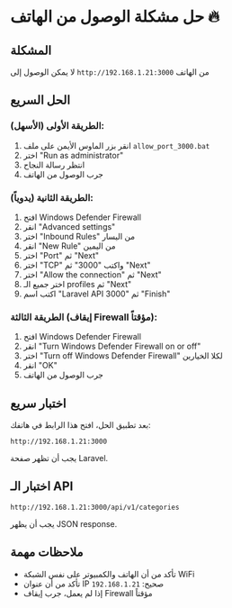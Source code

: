 # حل مشكلة الوصول من الهاتف 🔥

## المشكلة
لا يمكن الوصول إلى `http://192.168.1.21:3000` من الهاتف

## الحل السريع

### الطريقة الأولى (الأسهل):
1. انقر بزر الماوس الأيمن على ملف `allow_port_3000.bat`
2. اختر "Run as administrator"
3. انتظر رسالة النجاح
4. جرب الوصول من الهاتف

### الطريقة الثانية (يدوياً):
1. افتح Windows Defender Firewall
2. انقر "Advanced settings"
3. اختر "Inbound Rules" من اليسار
4. انقر "New Rule" من اليمين
5. اختر "Port" ثم "Next"
6. اختر "TCP" واكتب "3000" ثم "Next"
7. اختر "Allow the connection" ثم "Next"
8. اختر جميع الـ profiles ثم "Next"
9. اكتب اسم "Laravel API 3000" ثم "Finish"

### الطريقة الثالثة (إيقاف Firewall مؤقتاً):
1. افتح Windows Defender Firewall
2. انقر "Turn Windows Defender Firewall on or off"
3. اختر "Turn off Windows Defender Firewall" لكلا الخيارين
4. انقر "OK"
5. جرب الوصول من الهاتف

## اختبار سريع

بعد تطبيق الحل، افتح هذا الرابط في هاتفك:
```
http://192.168.1.21:3000
```

يجب أن تظهر صفحة Laravel.

## اختبار الـ API

```
http://192.168.1.21:3000/api/v1/categories
```

يجب أن يظهر JSON response.

## ملاحظات مهمة

- تأكد من أن الهاتف والكمبيوتر على نفس الشبكة WiFi
- تأكد من أن عنوان IP صحيح: `192.168.1.21`
- إذا لم يعمل، جرب إيقاف Firewall مؤقتاً
